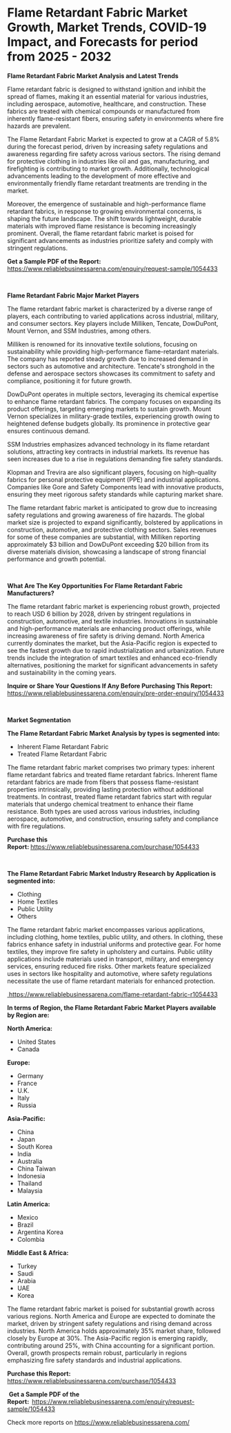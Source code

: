 <p><h1>Flame Retardant Fabric Market Growth, Market Trends, COVID-19 Impact, and Forecasts for period from 2025 - 2032</h1></p><p><strong>Flame Retardant Fabric Market Analysis and Latest Trends</strong></p>
<p><p>Flame retardant fabric is designed to withstand ignition and inhibit the spread of flames, making it an essential material for various industries, including aerospace, automotive, healthcare, and construction. These fabrics are treated with chemical compounds or manufactured from inherently flame-resistant fibers, ensuring safety in environments where fire hazards are prevalent.</p><p>The Flame Retardant Fabric Market is expected to grow at a CAGR of 5.8% during the forecast period, driven by increasing safety regulations and awareness regarding fire safety across various sectors. The rising demand for protective clothing in industries like oil and gas, manufacturing, and firefighting is contributing to market growth. Additionally, technological advancements leading to the development of more effective and environmentally friendly flame retardant treatments are trending in the market.</p><p>Moreover, the emergence of sustainable and high-performance flame retardant fabrics, in response to growing environmental concerns, is shaping the future landscape. The shift towards lightweight, durable materials with improved flame resistance is becoming increasingly prominent. Overall, the flame retardant fabric market is poised for significant advancements as industries prioritize safety and comply with stringent regulations.</p></p>
<p><strong>Get a Sample PDF of the Report:&nbsp;</strong> <a href="https://www.reliablebusinessarena.com/enquiry/request-sample/1054433?utm_campaign=3001&utm_medium=2&utm_source=Github&utm_content=ia&utm_term=06032025&utm_id=flame-retardant-fabric">https://www.reliablebusinessarena.com/enquiry/request-sample/1054433</a></p>
<p>&nbsp;</p>
<p><strong>Flame Retardant Fabric Major Market Players</strong></p>
<p><p>The flame retardant fabric market is characterized by a diverse range of players, each contributing to varied applications across industrial, military, and consumer sectors. Key players include Milliken, Tencate, DowDuPont, Mount Vernon, and SSM Industries, among others.</p><p>Milliken is renowned for its innovative textile solutions, focusing on sustainability while providing high-performance flame-retardant materials. The company has reported steady growth due to increased demand in sectors such as automotive and architecture. Tencate's stronghold in the defense and aerospace sectors showcases its commitment to safety and compliance, positioning it for future growth.</p><p>DowDuPont operates in multiple sectors, leveraging its chemical expertise to enhance flame retardant fabrics. The company focuses on expanding its product offerings, targeting emerging markets to sustain growth. Mount Vernon specializes in military-grade textiles, experiencing growth owing to heightened defense budgets globally. Its prominence in protective gear ensures continuous demand.</p><p>SSM Industries emphasizes advanced technology in its flame retardant solutions, attracting key contracts in industrial markets. Its revenue has seen increases due to a rise in regulations demanding fire safety standards.</p><p>Klopman and Trevira are also significant players, focusing on high-quality fabrics for personal protective equipment (PPE) and industrial applications. Companies like Gore and Safety Components lead with innovative products, ensuring they meet rigorous safety standards while capturing market share.</p><p>The flame retardant fabric market is anticipated to grow due to increasing safety regulations and growing awareness of fire hazards. The global market size is projected to expand significantly, bolstered by applications in construction, automotive, and protective clothing sectors. Sales revenues for some of these companies are substantial, with Milliken reporting approximately $3 billion and DowDuPont exceeding $20 billion from its diverse materials division, showcasing a landscape of strong financial performance and growth potential.</p></p>
<p>&nbsp;</p>
<p><strong>What Are The Key Opportunities For Flame Retardant Fabric Manufacturers?</strong></p>
<p><p>The flame retardant fabric market is experiencing robust growth, projected to reach USD 6 billion by 2028, driven by stringent regulations in construction, automotive, and textile industries. Innovations in sustainable and high-performance materials are enhancing product offerings, while increasing awareness of fire safety is driving demand. North America currently dominates the market, but the Asia-Pacific region is expected to see the fastest growth due to rapid industrialization and urbanization. Future trends include the integration of smart textiles and enhanced eco-friendly alternatives, positioning the market for significant advancements in safety and sustainability in the coming years.</p></p>
<p><strong>Inquire or Share Your Questions If Any Before Purchasing This Report:</strong> <a href="https://www.reliablebusinessarena.com/enquiry/pre-order-enquiry/1054433?utm_campaign=3001&utm_medium=2&utm_source=Github&utm_content=ia&utm_term=06032025&utm_id=flame-retardant-fabric">https://www.reliablebusinessarena.com/enquiry/pre-order-enquiry/1054433</a></p>
<p>&nbsp;</p>
<p><strong>Market Segmentation</strong></p>
<p><strong>The Flame Retardant Fabric Market Analysis by types is segmented into:</strong></p>
<p><ul><li>Inherent Flame Retardant Fabric</li><li>Treated Flame Retardant Fabric</li></ul></p>
<p><p>The flame retardant fabric market comprises two primary types: inherent flame retardant fabrics and treated flame retardant fabrics. Inherent flame retardant fabrics are made from fibers that possess flame-resistant properties intrinsically, providing lasting protection without additional treatments. In contrast, treated flame retardant fabrics start with regular materials that undergo chemical treatment to enhance their flame resistance. Both types are used across various industries, including aerospace, automotive, and construction, ensuring safety and compliance with fire regulations.</p></p>
<p><strong>Purchase this Report:&nbsp;</strong><a href="https://www.reliablebusinessarena.com/purchase/1054433?utm_campaign=3001&utm_medium=2&utm_source=Github&utm_content=ia&utm_term=06032025&utm_id=flame-retardant-fabric">https://www.reliablebusinessarena.com/purchase/1054433</a></p>
<p>&nbsp;</p>
<p><strong>The Flame Retardant Fabric Market Industry Research by Application is segmented into:</strong></p>
<p><ul><li>Clothing</li><li>Home Textiles</li><li>Public Utility</li><li>Others</li></ul></p>
<p><p>The flame retardant fabric market encompasses various applications, including clothing, home textiles, public utility, and others. In clothing, these fabrics enhance safety in industrial uniforms and protective gear. For home textiles, they improve fire safety in upholstery and curtains. Public utility applications include materials used in transport, military, and emergency services, ensuring reduced fire risks. Other markets feature specialized uses in sectors like hospitality and automotive, where safety regulations necessitate the use of flame retardant materials for enhanced protection.</p></p>
<p><a href="https://www.reliablebusinessarena.com/flame-retardant-fabric-r1054433?utm_campaign=3001&utm_medium=2&utm_source=Github&utm_content=ia&utm_term=06032025&utm_id=flame-retardant-fabric">&nbsp;https://www.reliablebusinessarena.com/flame-retardant-fabric-r1054433</a></p>
<p><strong>In terms of Region, the Flame Retardant Fabric Market Players available by Region are:</strong></p>
<p>
    <p> <strong> North America: </strong>
        <ul>
            <li>United States</li>
            <li>Canada</li>
        </ul>
        </p> 
    <p> <strong> Europe: </strong>
        <ul>
            <li>Germany</li>
            <li>France</li>
            <li>U.K.</li>
            <li>Italy</li>
            <li>Russia</li>
        </ul>
        </p> 
    <p> <strong> Asia-Pacific: </strong>
        <ul>
            <li>China</li>
            <li>Japan</li>
            <li>South Korea</li>
            <li>India</li>
            <li>Australia</li>
            <li>China Taiwan</li>
            <li>Indonesia</li>
            <li>Thailand</li>
            <li>Malaysia</li>
        </ul>
        </p> 
    <p> <strong> Latin America: </strong>
        <ul>
            <li>Mexico</li>
            <li>Brazil</li>
            <li>Argentina Korea</li>
            <li>Colombia</li>
        </ul>
        </p> 
    <p> <strong> Middle East & Africa: </strong>
        <ul>
            <li>Turkey</li>
            <li>Saudi</li>
            <li>Arabia</li>
            <li>UAE</li>
            <li>Korea</li>
        </ul>
    </p>
    </p>
<p><p>The flame retardant fabric market is poised for substantial growth across various regions. North America and Europe are expected to dominate the market, driven by stringent safety regulations and rising demand across industries. North America holds approximately 35% market share, followed closely by Europe at 30%. The Asia-Pacific region is emerging rapidly, contributing around 25%, with China accounting for a significant portion. Overall, growth prospects remain robust, particularly in regions emphasizing fire safety standards and industrial applications.</p></p>
<p><strong>Purchase this Report: </strong><a href="https://www.reliablebusinessarena.com/purchase/1054433?utm_campaign=3001&utm_medium=2&utm_source=Github&utm_content=ia&utm_term=06032025&utm_id=flame-retardant-fabric">https://www.reliablebusinessarena.com/purchase/1054433</a></p>
<p>&nbsp;<strong>Get a Sample PDF of the Report:&nbsp;&nbsp;</strong><a href="https://www.reliablebusinessarena.com/enquiry/request-sample/1054433?utm_campaign=3001&utm_medium=2&utm_source=Github&utm_content=ia&utm_term=06032025&utm_id=flame-retardant-fabric">https://www.reliablebusinessarena.com/enquiry/request-sample/1054433</a></p>
<p><strong></strong></p>
<p>Check more reports on <a href="https://www.reliablebusinessarena.com/?utm_campaign=3001&utm_medium=2&utm_source=Github&utm_content=ia&utm_term=06032025&utm_id=flame-retardant-fabric">https://www.reliablebusinessarena.com/</a></p>